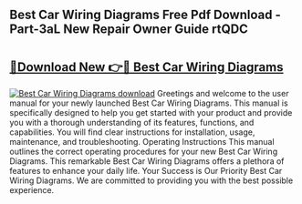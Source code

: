 ## Best Car Wiring Diagrams Free Pdf Download - Part-3aL New Repair Owner Guide rtQDC

# <h2><a href="http://dfi9q87.blite.top/?on=Best+Car+Wiring+Diagrams">🔗Download New 👉🔴 Best Car Wiring Diagrams</a></h2>

[![Best Car Wiring Diagrams download](https://i.imgur.com/lujVjoI.png)](http://dfi9q87.blite.top/?on=Best+Car+Wiring+Diagrams)
Greetings and welcome to the user manual for your newly launched Best Car Wiring Diagrams. This manual is specifically designed to help you get started with your product and provide you with a thorough understanding of its features, functions, and capabilities. You will find clear instructions for installation, usage, maintenance, and troubleshooting. Operating Instructions This manual outlines the correct operating procedures for your new Best Car Wiring Diagrams. This remarkable Best Car Wiring Diagrams offers a plethora of features to enhance your daily life. Your Success is Our Priority Best Car Wiring Diagrams. We are committed to providing you with the best possible experience.
